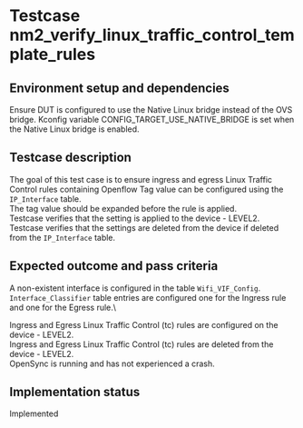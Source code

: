 # Testcase nm2_verify_linux_traffic_control_template_rules

## Environment setup and dependencies

Ensure DUT is configured to use the Native Linux bridge instead of the
OVS bridge.
Kconfig variable CONFIG_TARGET_USE_NATIVE_BRIDGE is set when the Native Linux
bridge is enabled.

## Testcase description

The goal of this test case is to ensure ingress and egress Linux Traffic
Control rules
containing Openflow Tag value can be configured using the `IP_Interface`
table.\
The tag value should be expanded before the rule is applied.\
Testcase verifies that the setting is applied to the device - LEVEL2.\
Testcase verifies that the settings are deleted from the device if deleted from
the `IP_Interface` table.

## Expected outcome and pass criteria

A non-existent interface is configured in the table `Wifi_VIF_Config`.\
`Interface_Classifier` table entries are configured one for the Ingress rule and
 one for the Egress rule.\

Ingress and Egress Linux Traffic Control (tc) rules are configured on
the device - LEVEL2.\
Ingress and Egress Linux Traffic Control (tc) rules are deleted from
the device - LEVEL2.\
OpenSync is running and has not experienced a crash.

## Implementation status

Implemented
